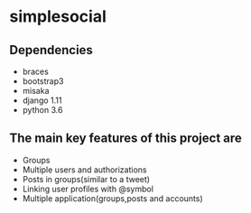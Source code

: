 # simplesocial

## Dependencies
- braces
- bootstrap3
- misaka
- django 1.11
- python 3.6

## The main key features of this project are
- Groups
- Multiple users and authorizations
- Posts in groups(similar to a tweet)
- Linking user profiles with @symbol
- Multiple application(groups,posts and accounts)
